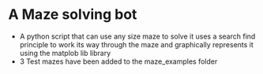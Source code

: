 # A Maze solving bot
* A python script that can use any size maze to solve it uses a search find principle to work its way through the maze and graphically represents it using the matplob lib library
* 3 Test mazes have been added to the maze_examples folder